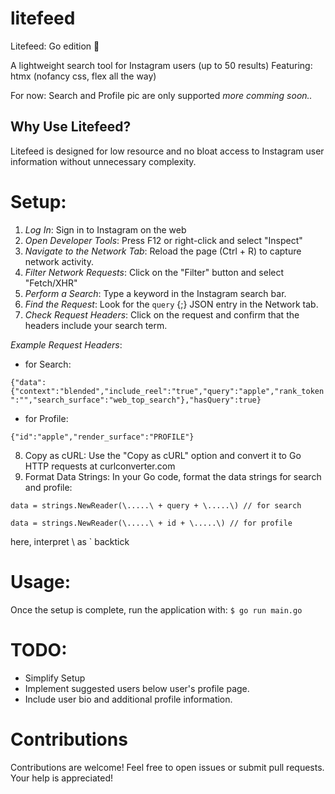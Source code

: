 # litefeed
Litefeed: Go edition 🐹

A lightweight search tool for Instagram users (up to 50 results)
Featuring: htmx (nofancy css, flex all the way)

For now: Search and Profile pic are only supported
*more comming soon..*

## Why Use Litefeed?
Litefeed is designed for low resource and no bloat access to Instagram user information without unnecessary complexity.

# Setup:

1. *Log In*: Sign in to Instagram on the web
2. *Open Developer Tools*: Press F12 or right-click and select "Inspect"
3. *Navigate to the Network Tab*: Reload the page (Ctrl + R) to capture network activity.
4. *Filter Network Requests*: Click on the "Filter" button and select "Fetch/XHR"
5. *Perform a Search*: Type a keyword in the Instagram search bar.
6. *Find the Request*: Look for the `query` {;} JSON entry in the Network tab.
7. *Check Request Headers*: Click on the request and confirm that the headers include your search term.


*Example Request Headers*: 
- for Search:
  
`{"data":{"context":"blended","include_reel":"true","query":"apple","rank_token":"","search_surface":"web_top_search"},"hasQuery":true}`

- for Profile:
  
`{"id":"apple","render_surface":"PROFILE"}` 


8. Copy as cURL: Use the "Copy as cURL" option and convert it to Go HTTP requests at curlconverter.com
9. Format Data Strings: In your Go code, format the data strings for search and profile:

`data = strings.NewReader(\.....\ + query + \.....\) // for search`

`data = strings.NewReader(\.....\ + id + \.....\) // for profile`

here, interpret \ as ` backtick

# Usage:
Once the setup is complete, run the application with:
`$ go run main.go`


# TODO:
- Simplify Setup
- Implement suggested users below user's profile page.
- Include user bio and additional profile information.

# Contributions
Contributions are welcome! Feel free to open issues or submit pull requests. Your help is appreciated!
